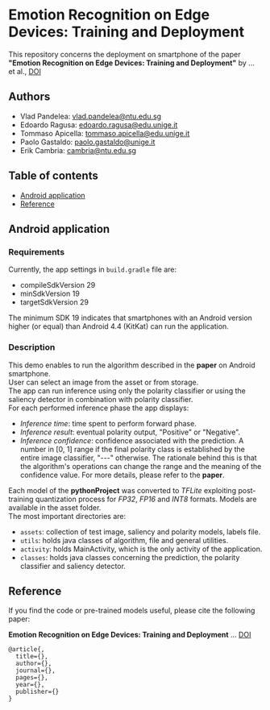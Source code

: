 # Emotion Recognition on Edge Devices: Training and Deployment
This repository concerns the deployment on smartphone of the paper **"Emotion Recognition on Edge Devices: Training and Deployment"** by ... et al., [DOI](...)

## Authors
* Vlad Pandelea: vlad.pandelea@ntu.edu.sg
* Edoardo Ragusa: edoardo.ragusa@edu.unige.it
* Tommaso Apicella: tommaso.apicella@edu.unige.it
* Paolo Gastaldo: paolo.gastaldo@unige.it
* Erik Cambria: cambria@ntu.edu.sg

## Table of contents
* [Android application](#android-application)
* [Reference](#reference)

## Android application
### Requirements
Currently, the app settings in `build.gradle` file are:
* compileSdkVersion 29
* minSdkVersion 19
* targetSdkVersion 29

The minimum SDK 19 indicates that smartphones with an Android version higher (or equal) than Android 4.4 (KitKat) can run the application. 

### Description
This demo enables to run the algorithm described in the **paper** on Android smartphone.\
User can select an image from the asset or from storage.\
The app can run inference using only the polarity classifier or using the saliency detector in combination with polarity classifier.\
For each performed inference phase the app displays:
* *Inference time*: time spent to perform forward phase.
* *Inference result*: eventual polarity output, "Positive" or "Negative".
* *Inference confidence*: confidence associated with the prediction. A number in [0, 1] range if the final polarity class is established by the entire image classifier, "---" otherwise. The rationale behind this is that the algorithm's operations can change the range and the meaning of the confidence value. For more details, please refer to the **paper**.

Each model of the **pythonProject** was converted to *TFLite* exploiting post-training quantization process for *FP32*, *FP16* and *INT8* formats. Models are available in the asset folder.\
The most important directories are:
* `assets`: collection of test image, saliency and polarity models, labels file.
* `utils`: holds java classes of algorithm, file and general utilities.
* `activity`: holds MainActivity, which is the only activity of the application.
* `classes`: holds java classes concerning the prediction, the polarity classifier and saliency detector.

## Reference
If you find the code or pre-trained models useful, please cite the following paper:

**Emotion Recognition on Edge Devices: Training and Deployment** ... [DOI](...)

    @article{,
      title={},
      author={},
      journal={},
      pages={},
      year={},
      publisher={}
    }
